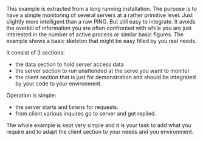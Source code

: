 This example is extracted from a long running installation.
The purpose is to have a simple monitoring of several servers at a rather primitive level.
Just slightly more intelligent than a raw PING. But still easy to integrate.
It avoids the overkill of information you are often confronted with while
you are just interested in the number of active process or similar basic figures.
The example shows a basic skeleton that might be easy filled by you real needs.

It consist of 3 sections:
- the data section to hold server access data
- the server section to run unattended at the serve you want to monitor
- the client section that is just for demonstration and should be integrated
by your code to your environment.

Operation is simple:
- the server starts and listens for requests.
- from client various inquires go to server and get replied.
 
The whole example is kept very simple and it is your task to add what you require
and to adapt the client section to your needs and you environment.
